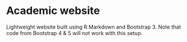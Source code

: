 # Academic website
Lightweight website built using R Markdown and Bootstrap 3. Note that code from Bootstrap 4 & 5 will not work with this setup.
